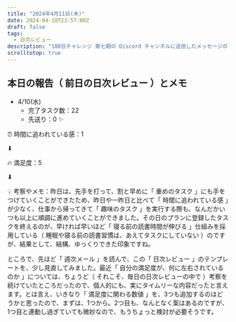 ```yaml
---
title: "2024年4月11日(木)"
date: 2024-04-10T23:57:00Z
draft: false
tags:
  - 日次レビュー
description: "100日チャレンジ 第七期の Discord チャンネルに送信したメッセージのアーカイブ"
scrolltotop: true
---
```


## 本日の報告（ 前日の日次レビュー ）とメモ

- 4/10(水)
  - 完了タスク数：22
  - 先送り：0 ✨

⏰ 時間に追われている感：1

⬇︎

🔥 満足度：5

⬇︎

💡 考察やメモ：昨日は、先手を打って、割と早めに「 重めのタスク 」にも手をつけていくことができたため、昨日や一昨日と比べて「 時間に追われている感 」が少なく、仕事から帰ってきて「 趣味のタスク 」を実行する際も、なんだかいつも以上に順調に進めていくことができました。その日のプランに登録したタスクを終えるのが、早ければ早いほど「 寝る前の読書時間が伸びる 」仕組みを採用している（ 睡眠や寝る前の読書習慣は、あえてタスクにしていない ）のですが、結果として、結構、ゆっくりできた印象ですね。

ところで、先ほど「 週次メール 」を読んで、この「 日次レビュー 」のテンプレートを、少し見直してみました。最近「 自分の満足度が、何に左右されているのか 」については、ちょうど（ それこそ、毎日の日次レビューの中で ）考察を続けていたところだったので、個人的にも、実にタイムリーな内容だったと言えます。とは言え、いきなり「 満足度に関わる数値 」を、3つも追加するのはどうかと思ったので、まずは、1つから。2つ目も、なんとなく案はあるのですが、1つ目と連動し過ぎていても微妙なので、もうちょっと検討が必要そうです。
